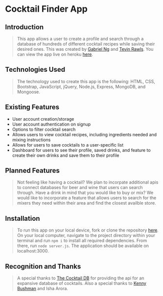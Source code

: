 # Cocktail Finder App

## Introduction

> This app allows a user to create a profile and search through a database of hundreds of different cocktail recipes while saving their desired ones. This was created by [Gabriel Ng](https://github.com/gabe-ng) and [Tevin Rawls](https://git.generalassemb.ly/t10chap). You can view the app live on heroku [here](https://cocktailfinder.herokuapp.com/).

## Technologies Used

> The technology used to create this app is the following: HTML, CSS, Bootstrap, JavaScript, jQuery, Node.js, Express, MongoDB, and Mongoose.  

## Existing Features

* User account creation/storage
* User account authentication on signup
* Options to filter cocktail search
* Allows users to view cocktail recipes, including ingredients needed and mixing instructions
* Allows for users to save cocktails to a user-specific list
* Dashboard for users to see their profile, saved drinks, and feature to create their own drinks and save them to their profile

## Planned Features

> Not feeling like having a cocktail? We plan to incorpate additional apis to connect databases for beer and wine that users can search through.
> Have a drink in mind that you would like to buy or mix? We would like to incorporate a feature that allows users to search for the mixers they need within their area and find the closest availble store.


## Installation

> To run this app on your local device, fork or clone the repository [here](https://git.generalassemb.ly/gabe-ng/cocktail-finder). On your local computer, navigate to the project directory within your terminal and run `npm i` to install all required dependencies. From there, run `node server.js`. The application should be available on localhost:3000.

## Recognition and Thanks

> A special thanks to [The Cocktail DB](https://www.thecocktaildb.com/) for providing the api for an expansive database of cocktails.
> Also a special thanks to [Kenny Bushman](https://github.com/kbbushman) and Isha Arora. 
